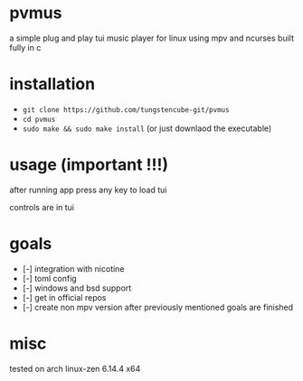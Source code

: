 # pvmus

a simple plug and play tui music player for linux using mpv and ncurses built fully in c

# installation

- `git clone https://github.com/tungstencube-git/pvmus`
- `cd pvmus`
- `sudo make && sudo make install`
(or just downlaod the executable)

# usage (important !!!)

after running app press any key to load tui

controls are in tui

# goals

- [-] integration with nicotine  
- [-] toml config  
- [-] windows and bsd support  
- [-] get in official repos  
- [-] create non mpv version after previously mentioned goals are finished

# misc 

tested on arch linux-zen 6.14.4 x64 
